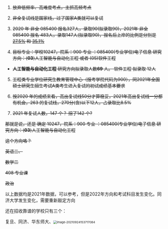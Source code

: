 1. ~~放弃低频率、高难度考点，主抓高频考点~~

2. ~~非全复试线是国家线，过了国家A类就可以复试~~

3. ~~2020 年 非全 085400 报名327人，录取90(拟录取90)，2021年 非全 085400 报名 483人，录取147人(拟录取90)，报名后上岸的比例是分别是[27.5%](https://yz.tongji.edu.cn/info/1029/1936.htm) 和 [35.1%](https://yz.tongji.edu.cn/info/1029/2348.htm)~~ 

4.  ~~目标专业：学校10247，院系：900 专业 ：085400(专业学位)电子信息 研究方向：(**03**)人工智能与自动化工程 或者 (05)软件工程~~

   * ~~**人工智能与自动化工程**  研究方向拟录取人数**69** 人。 软件工程  拟录取  12人~~

5. ~~工程类专业学位研究生教育管理中心（报考学院代码为900），同2021年全国硕士研究生招生考试A类考生进入复试的初试成绩基本要求~~

6. ~~按2020 年的成绩来看，高出复试线50分才算稳妥，2021年高出复试线一分都有机会，263 的复试线，270分(含)以下12人，占录取比8.5%~~

7. ~~2021 年复试人数，147 个？ 招了142 个?~~ 

   

~~那就是说，还是 确定 10247，院系：900 专业 ：085400(专业学位)电子信息 研究方向：(**03**)人工智能与自动化工程~~ 

~~这个方向咯？~~

~~英语二、~~

~~数学二~~

~~408 专业课~~

~~政治~~

以上数据均是2021年数据，可以参考，但是2022年方向和考试科目发生变化。同济大学发生变化，需要重新敲定方向

还在招收靠谱的学校只有三个：

复旦、同济、华东师大、<img src="C:\Users\Pc-Lc\AppData\Roaming\Typora\typora-user-images\image-20210924153717084.png" alt="image-20210924153717084" style="zoom:67%;" />


